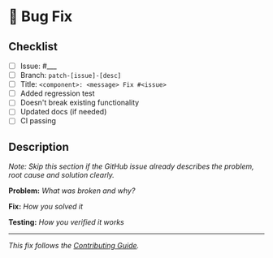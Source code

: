 # 🐛 Bug Fix

## Checklist
- [ ] Issue: #___
- [ ] Branch: `patch-[issue]-[desc]`
- [ ] Title: `<component>: <message> Fix #<issue>`
- [ ] Added regression test
- [ ] Doesn't break existing functionality
- [ ] Updated docs (if needed)
- [ ] CI passing

## Description

*Note: Skip this section if the GitHub issue already describes the problem, root cause and solution clearly.*

**Problem:**
*What was broken and why?*

**Fix:**
*How you solved it*

**Testing:**
*How you verified it works*

---
*This fix follows the [Contributing Guide](https://rucio.cern.ch/documentation/contributing/).*
